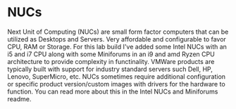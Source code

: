 <h1>NUCs</h1>
<p>Next Unit of Computing (NUCs) are small form factor computers that can be utilized as Desktops and Servers. Very affordable and configurable to favor CPU, RAM or Storage. For this lab build I've added some Intel NUCs with an i5 and i7 CPU along with some Miniforums in an i9 and amd Ryzen CPU architecture to provide complexity in functinality. VMWare products are typically built with support for industry standard servers such Dell, HP, Lenovo, SuperMicro, etc. NUCs sometimes require additional configuration or specific product version/custom images with drivers for the hardware to function. You can read more about this in the Intel NUCs and Miniforums readme.</p>
